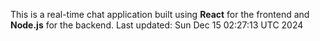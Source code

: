 This is a real-time chat application built using **React** for the frontend and **Node.js** for the backend.
Last updated: Sun Dec 15 02:27:13 UTC 2024
